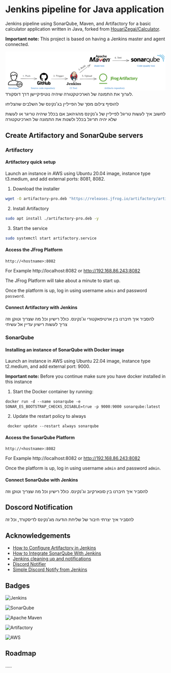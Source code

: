 # Jenkins pipeline for Java application
Jenkins pipeline using SonarQube, Maven, and Artifactory for a basic calculator application written in Java, forked from [HouariZegai/Calculator](https://github.com/HouariZegai/Calculator).  

**Important note:** This project is based on having a Jenkins master and agent connected.

![Image](jenkins-jfrog-maven.png "Architecture of the project")
 לערוך את התמונה של הארכיטקטורה שיהיה נוטיפיקיישן דרך דוסקורד.

 להוסיף צילום מסך של הפייליין בג'נקינס של השלבים שהצליחו  

לחשוב איך לעשות טריגל לפייליין של ג'נקינס מהגיהאב אם בכלל שיהיה טריגר
 או לעשות שלא יהיה תריגל בכלל ולשנות את התמונה של הארכיטקטורה

## Create Artifactory and SonarQube servers

### Artifactory

#### Artifactory quick setup
Launch an instance in AWS using Ubuntu 20.04 image, instance type t3.medium, and add external ports: 8081, 8082.
1. Download the installer
```bash
wget -O artifactory-pro.deb "https://releases.jfrog.io/artifactory/artifactory-pro-debs/pool/jfrog-artifactory-pro/jfrog-artifactory-pro-[RELEASE].deb"
```
2. Install Artifactory
```bash
sudo apt install ./artifactory-pro.deb -y
```
3. Start the service
```bash
sudo systemctl start artifactory.service
```

#### Access the JFrog Platform

```URL
http://<hostname>:8082
```

For Example http://localhost:8082 or http://192.168.86.243:8082

The JFrog Platform will take about a minute to start up.

Once the platform is up, log in using username `admin` and password `password`.

#### Connect Artifactory with Jenkins
להסביר איך חיברנו בין ארטיפאקטורי וג'נקינס. כולל רישיון וכל מה שצריך וטוקן וזה  
צריך לעשות רישיון עדיין אל עשיתי

### SonarQube
#### Installing an instance of SonarQube with Docker image

Launch an instance in AWS using Ubuntu 22.04 image, instance type t2.medium, and add external port: 9000.   
  
**Important note:** Before you continue make sure you have docker installed in this instance

1. Start the Docker container by running:

```
docker run -d --name sonarqube -e SONAR_ES_BOOTSTRAP_CHECKS_DISABLE=true -p 9000:9000 sonarqube:latest
```
2. Update the restart policy to always
```
 docker update --restart always sonarqube
 ```
#### Access the SonarQube Platform

```URL
http://<hostname>:8082
```

For Example http://localhost:8082 or http://192.168.86.243:8082

Once the platform is up, log in using username `admin` and password `admin`.

#### Connect SonarQube with Jenkins
להסביר איך חיברנו בין סונארקיוב וג'נקינס. כולל רישיון וכל מה שצריך וטוקן וזה

## Doscord Notification

להסביר איך יצרתי חיבור של שליחת הודעה מג'נקינס לדיסקורד, וכל זה

## Acknowledgements

 - [ How to Configure Artifactory in Jenkins ](https://www.youtube.com/watch?v=fj_TD9pufFM)
 - [ How to Integrate SonarQube With Jenkins ](https://www.youtube.com/watch?v=KsTMy0920go)
 - [ Jenkins cleaning up and notifications ](https://www.jenkins.io/doc/pipeline/tour/post/)
 - [ Discord Notifier ](https://plugins.jenkins.io/discord-notifier/)
 - [ Simple Discord Notify from Jenkins ](https://www.linkedin.com/pulse/simple-discord-notify-from-jenkins-edwin-baktian/)

## Badges

![Jenkins](https://img.shields.io/badge/jenkins-%232C5263.svg?style=for-the-badge&logo=jenkins&logoColor=white)

![SonarQube](https://img.shields.io/badge/Sonarqube-5190cf?style=for-the-badge&logo=sonarqube&logoColor=white)

![Apache Maven](https://img.shields.io/badge/Apache%20Maven-C71A36?style=for-the-badge&logo=Apache%20Maven&logoColor=white)

![Artifactory](https://img.shields.io/badge/Artifactory-1997B5&?logo=jfrog&logoColor=white&style=for-the-badge)

![AWS](https://img.shields.io/badge/AWS-%23FF9900.svg?style=for-the-badge&logo=amazon-aws&logoColor=white)

## Roadmap
.....
